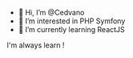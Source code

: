 - 👋 Hi, I’m @Cedvano
- 👀 I’m interested in PHP Symfony
- 🌱 I’m currently learning ReactJS

I'm always learn !

